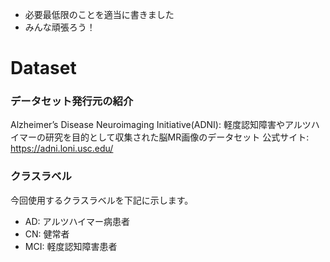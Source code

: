 - 必要最低限のことを適当に書きました
- みんな頑張ろう！

# Dataset 

### データセット発行元の紹介
Alzheimer’s Disease Neuroimaging Initiative(ADNI): 軽度認知障害やアルツハイマーの研究を目的として収集された脳MR画像のデータセット
公式サイト: https://adni.loni.usc.edu/

### クラスラベル
今回使用するクラスラベルを下記に示します。
- AD: アルツハイマー病患者
- CN: 健常者
- MCI: 軽度認知障害患者
